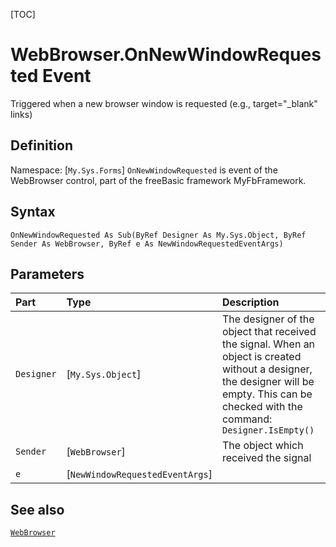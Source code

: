 [TOC]
# WebBrowser.OnNewWindowRequested Event
Triggered when a new browser window is requested (e.g., target="_blank" links)
## Definition
Namespace: [`My.Sys.Forms`]
`OnNewWindowRequested` is event of the WebBrowser control, part of the freeBasic framework MyFbFramework.
## Syntax
```freeBasic
OnNewWindowRequested As Sub(ByRef Designer As My.Sys.Object, ByRef Sender As WebBrowser, ByRef e As NewWindowRequestedEventArgs)
```

## Parameters

|Part|Type|Description|
| :------------ | :------------ | :------------ |
|`Designer`|[`My.Sys.Object`]|The designer of the object that received the signal. When an object is created without a designer, the designer will be empty. This can be checked with the command: `Designer.IsEmpty()`|
|`Sender`|[`WebBrowser`]|The object which received the signal|
|`e`|[`NewWindowRequestedEventArgs`]||

## See also
[`WebBrowser`](WebBrowser.md)
